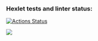 ### Hexlet tests and linter status:

[![Actions Status](https://github.com/Shao-Lin/frontend-project-11/actions/workflows/hexlet-check.yml/badge.svg)](https://github.com/Shao-Lin/frontend-project-11/actions)

<a href="https://codeclimate.com/github/Shao-Lin/frontend-project-11/maintainability"><img src="https://api.codeclimate.com/v1/badges/1524ce358b0e67b817c7/maintainability" /></a>
